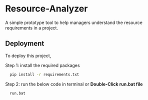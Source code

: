 # Resource-Analyzer

A simple prototype tool to help managers understand the resource requirements in a project.

## Deployment

To deploy this project,

Step 1: install the required packages
```bash
  pip install -r requirements.txt
```

Step 2: run the below code in terminal or **Double-Click run.bat file**
```bash
  run.bat
```
